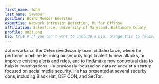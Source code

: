 ```yaml
---
first_name: John
last_name: Seymour
position: Board Member Emeritus
expertise: Network Intrusion Detection, ML for Offense
affiliation: Salesforce; University of Maryland, Baltimore County
profile: 0033.png
bio: true # If you don't want to include a bio, change this to false.
---
```

John works on the Defensive Security team at Salesforce, where he performs machine learning on security logs to alert to new attacks, to improve existing alerts and rules, and to find/make new contextual data to help in investigations. He previously focused on data science at a startup focused on social media security. He has presented at several security cons, including Black Hat, DEF CON, and SecTor.